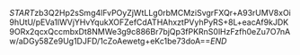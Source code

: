 $START$zb3Q2Hp2sSmg4lFvPOyZjWtLLg0rbMCMziSvgrFXQr+A93rUMV8xOi9hUtU/pEVa1lWVjYHvYqukXOFZefCdATHAhxztPVyhPyRS+8L+eacAf9kJDK9ORx2qcxQccmbxDt8NMWe3g9c886Br7bjQp3fPKRnS0lHzFzfh0eZu7O7nAw/aDGy58Ze9Ug1DJFD/1cZoAewetg+eKc1be73doA==$END$